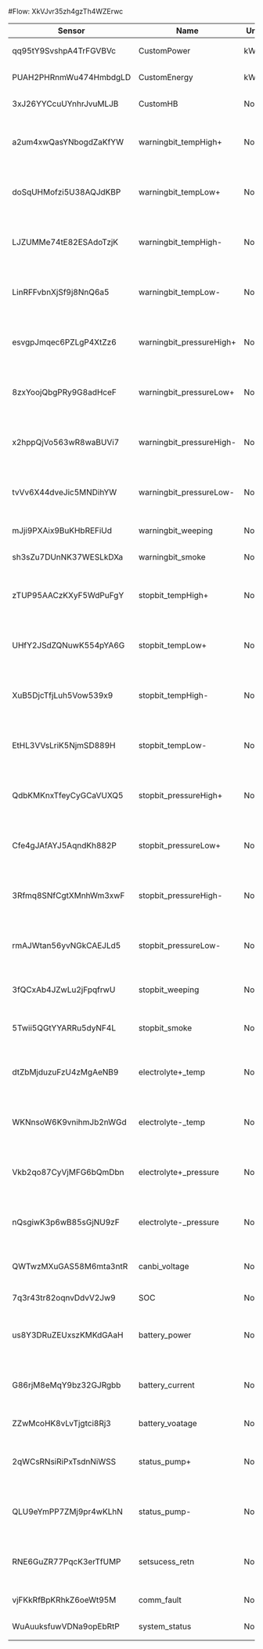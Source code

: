 #Flow: XkVJvr35zh4gzTh4WZErwc

| Sensor                 | Name                     | Unit | Desc     | DisplayType |
| ---------------------- | ------------------------ | ---- | -------- | ----------- |
|qq95tY9SvshpA4TrFGVBVc|CustomPower|kW|设备功率|num|
|PUAH2PHRnmWu474HmbdgLD|CustomEnergy|kWh|设备能量|num|
|3xJ26YYCcuUYnhrJvuMLJB|CustomHB|None|心跳信号|num|
|a2um4xwQasYNbogdZaKfYW|warningbit_tempHigh+|None|正极电解液温度高|num|
|doSqUHMofzi5U38AQJdKBP|warningbit_tempLow+|None|正极电解液温度低|num|
|LJZUMMe74tE82ESAdoTzjK|warningbit_tempHigh-|None|负极电解液温度高|num|
|LinRFFvbnXjSf9j8NnQ6a5|warningbit_tempLow-|None|负极电解液温度低|num|
|esvgpJmqec6PZLgP4XtZz6|warningbit_pressureHigh+|None|正极电解液压力高|num|
|8zxYoojQbgPRy9G8adHceF|warningbit_pressureLow+|None|正极电解液压力低|num|
|x2hppQjVo563wR8waBUVi7|warningbit_pressureHigh-|None|负极电解液压力高|num|
|tvVv6X44dveJic5MNDihYW|warningbit_pressureLow-|None|负极电解液压力低|num|
|mJji9PXAix9BuKHbREFiUd|warningbit_weeping|None|漏液报警|num|
|sh3sZu7DUnNK37WESLkDXa|warningbit_smoke|None|烟雾报警|num|
|zTUP95AACzKXyF5WdPuFgY|stopbit_tempHigh+|None|正极温度高跳停|num|
|UHfY2JSdZQNuwK554pYA6G|stopbit_tempLow+|None|正极温度低跳停|num|
|XuB5DjcTfjLuh5Vow539x9|stopbit_tempHigh-|None|负极温度高跳停|num|
|EtHL3VVsLriK5NjmSD889H|stopbit_tempLow-|None|负极温度低跳停|num|
|QdbKMKnxTfeyCyGCaVUXQ5|stopbit_pressureHigh+|None|正极压力高跳停|num|
|Cfe4gJAfAYJ5AqndKh882P|stopbit_pressureLow+|None|正极压力低跳停|num|
|3Rfmq8SNfCgtXMnhWm3xwF|stopbit_pressureHigh-|None|负极压力高跳停|num|
|rmAJWtan56yvNGkCAEJLd5|stopbit_pressureLow-|None|负极压力低跳停|num|
|3fQCxAb4JZwLu2jFpqfrwU|stopbit_weeping|None|漏液报警跳停|num|
|5Twii5QGtYYARRu5dyNF4L|stopbit_smoke|None|烟雾报警跳停|num|
|dtZbMjduzuFzU4zMgAeNB9|electrolyte+_temp|None|正极电解液温度|line|
|WKNnsoW6K9vnihmJb2nWGd|electrolyte-_temp|None|负极电解液温度|line|
|Vkb2qo87CyVjMFG6bQmDbn|electrolyte+_pressure|None|正极电解液压力|line|
|nQsgiwK3p6wB85sGjNU9zF|electrolyte-_pressure|None|负极电解液压力|line|
|QWTwzMXuGAS58M6mta3ntR|canbi_voltage|None|参比电堆电压|line|
|7q3r43tr82oqnvDdvV2Jw9|SOC|None|SOC值|line|
|us8Y3DRuZEUxszKMKdGAaH|battery_power|None|电堆充放电功率|line|
|G86rjM8eMqY9bz32GJRgbb|battery_current|None|电堆充放电电流|line|
|ZZwMcoHK8vLvTjgtci8Rj3|battery_voatage|None|电堆电压|line|
|2qWCsRNsiRiPxTsdnNiWSS|status_pump+|None|正极循环泵状态|line|
|QLU9eYmPP7ZMj9pr4wKLhN|status_pump-|None|负极循环泵状态|line|
|RNE6GuZR77PqcK3erTfUMP|setsucess_retn|None|设置成功返回数据|num|
|vjFKkRfBpKRhkZ6oeWt95M|comm_fault|None|通讯故障|num|
|WuAuuksfuwVDNa9opEbRtP|system_status|None|系统状态|num|


